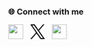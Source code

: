### 🌐 Connect with me

[<img src="https://cdn.jsdelivr.net/gh/devicons/devicon/icons/linkedin/linkedin-original.svg" width="30" height="30" style="margin-right: 10px;"/>](https://www.linkedin.com/in/abhikaran-bhagat-402464362)
[<img src="https://raw.githubusercontent.com/simple-icons/simple-icons/develop/icons/x.svg" width="30" height="30" style="margin-right: 10px;"/>](https://x.com/AbhikaranBhagat?t=CMQqRVEu6U__aLc43S4a5w&s=08)
[<img src="https://cdn.jsdelivr.net/gh/devicons/devicon/icons/github/github-original.svg" width="30" height="30"/>](https://github.com/officialabhiak62-max)
